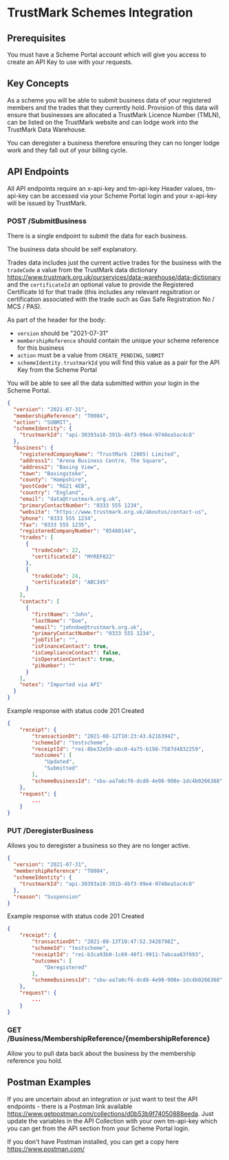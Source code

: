 # TrustMark Schemes Integration

## Prerequisites

You must have a Scheme Portal account which will give you access to create an API Key to use with your requests.


## Key Concepts

As a scheme you will be able to submit business data of your registered members and the trades that they currently hold. Provision of this data will ensure that businesses are allocated a TrustMark Licence Number (TMLN), can be listed on the TrustMark website and can lodge work into the TrustMark Data Warehouse.

You can deregister a business therefore ensuring they can no longer lodge work and they fall out of your billing cycle.

## API Endpoints

All API endpoints require an x-api-key and tm-api-key Header values, tm-api-key can be accessed via your Scheme Portal login and your x-api-key will be issued by TrustMark.

### POST /SubmitBusiness

There is a single endpoint to submit the data for each business.

The business data should be self explanatory.

Trades data includes just the current active trades for the business with the `tradeCode` a value from the TrustMark data dictionary https://www.trustmark.org.uk/ourservices/data-warehouse/data-dictionary and the `certificateId` an optional value to provide the Registered Certificate Id for that trade (this includes any relevant regsitration or certification associated with the trade such as Gas Safe Registration No / MCS / PAS).

As part of the header for the body:

* `version` should be "2021-07-31"
* `membershipReference` should contain the unique your scheme reference for this business
* `action` must be a value from `CREATE_PENDING`, `SUBMIT`
* `schemeIdentity.trustmarkId` you will find this value as a pair for the API Key from the Scheme Portal

You will be able to see all the data submitted within your login in the Scheme Portal.

```json
{
  "version": "2021-07-31",
  "membershipReference": "T0004",
  "action": "SUBMIT",
  "schemeIdentity": {
    "trustmarkId": "api-30393a10-391b-4bf3-99e4-9748ea5ac4c8"
  },
  "business": {
    "registeredCompanyName": "TrustMark (2005) Limited",
    "address1": "Arena Business Centre, The Square",
    "address2": "Basing View",
    "town": "Basingstoke",
    "county": "Hampshire",
    "postCode": "RG21 4EB",
    "country": "England",
    "email": "data@trustmark.org.uk",
    "primaryContactNumber": "0333 555 1234",
    "website": "https://www.trustmark.org.uk/aboutus/contact-us",
    "phone": "0333 555 1234",
    "fax": "0333 555 1235",
    "registeredCompanyNumber": "05480144",
    "trades": [
      {
        "tradeCode": 22,
        "certificateId": "MYREF022"
      },
      {
        "tradeCode": 24,
        "certificateId": "ABC345"
      }
    ],
    "contacts": [
      {
        "firstName": "John",
        "lastName": "Doe",
        "email": "johndoe@trustmark.org.uk",
        "primaryContactNumber": "0333 555 1234",
        "jobTitle": "",
        "isFinanceContact": true,
        "isComplianceContact": false,
        "isOperationContact": true,
        "piNumber": ""
      }
    ],
    "notes": "Imported via API"
  }
}
```

Example response with status code 201 Created

```json
{
    "receipt": {
        "transactionDt": "2021-08-12T10:23:43.6216394Z",
        "schemeId": "testscheme",
        "receiptId": "rei-8be32e59-abc0-4a75-b198-7587d4832259",
        "outcomes": [
            "Updated",
            "Submitted"
        ],
        "schemeBusinessId": "sbu-aa7a6cf6-dcd8-4e98-908e-1dc4b0266368"
    },
    "request": {
        ...
    }
}
```

### PUT /DeregisterBusiness

Allows you to deregister a business so they are no longer active.

```json
{
  "version": "2021-07-31",
  "membershipReference": "T0004",
  "schemeIdentity": {
    "trustmarkId": "api-30393a10-391b-4bf3-99e4-9748ea5ac4c8"
  },
  "reason": "Suspension"
}
```

Example response with status code 201 Created

```json
{
    "receipt": {
        "transactionDt": "2021-08-13T10:47:52.3428798Z",
        "schemeId": "testscheme",
        "receiptId": "rei-b3ca93b0-1c69-40f1-9911-7abcaa63f693",
        "outcomes": [
            "Deregistered"
        ],
        "schemeBusinessId": "sbu-aa7a6cf6-dcd8-4e98-908e-1dc4b0266368"
    },
    "request": {
        ...
    }
}
```

### GET /Business/MembershipReference/{membershipReference}

Allow you to pull data back about the business by the membership reference you hold.

## Postman Examples

If you are uncertain about an integration or just want to test the API endpoints - there is a Postman link available https://www.getpostman.com/collections/d0b53b9f74050888eeda. Just update the variables in the API Collection with your own tm-api-key which you can get from the API section from your Scheme Portal login.

If you don't have Postman installed, you can get a copy here https://www.postman.com/
